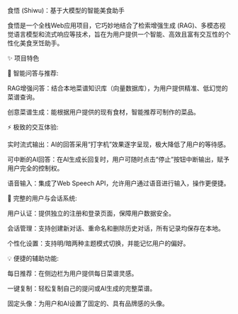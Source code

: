 食悟 (Shiwu)：基于大模型的智能美食助手

食悟是一个全栈Web应用项目，它巧妙地结合了检索增强生成 (RAG)、多模态视觉语言模型和流式响应等技术，旨在为用户提供一个智能、高效且富有交互性的个性化美食烹饪助手。

✨ 项目特色

🧠 智能问答与推荐:

RAG增强问答：结合本地菜谱知识库（向量数据库），为用户提供精准、低幻觉的菜谱查询。

创意菜谱生成：能根据用户提供的现有食材，智能推荐可制作的菜品。

⚡ 极致的交互体验:

实时流式输出：AI的回答采用“打字机”效果逐字呈现，极大降低了用户的等待感。

可中断的AI回答：在AI生成长回复时，用户可随时点击“停止”按钮中断输出，赋予用户完全的控制权。

语音输入：集成了Web Speech API，允许用户通过语音进行输入，操作更便捷。

👤 完整的用户与会话系统:

用户认证：提供独立的注册和登录页面，保障用户数据安全。

会话管理：支持创建新对话、重命名和删除历史对话，所有记录均保存在本地。

个性化设置：支持明/暗两种主题模式切换，并能记忆用户的偏好。

💡 便捷的辅助功能:

每日推荐：在侧边栏为用户提供每日菜谱灵感。

一键复制：轻松复制自己的提问或AI生成的完整菜谱。

固定头像：为用户和AI设置了固定的、具有品牌感的头像。
